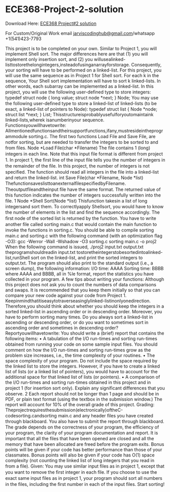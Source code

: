 # ECE368-Project-2-solution

Download Here: [ECE368 Project#2 solution](https://jarviscodinghub.com/assignment/ece368-project2-solution/)

For Custom/Original Work email jarviscodinghub@gmail.com/whatsapp +1(541)423-7793

 This project is to be completed on your own. Similar to Project 1, you will implement Shell sort. The major differences here are that (1) you will implement only insertion sort, and (2) you willusealinked-listtostorethelongintegers,insteadofusinganarrayforstorage. Consequently, your sorting will have to be performed on a linked-list. For this project, you will use the same sequence as in Project 1 for Shell sort. For each k in the sequence, Your Shell sort implementation will have to sort k linked-lists. In other words, each subarray can be implemented as a linked-list. In this project, you will use the following user-deﬁned type to store integers: typedef struct node { long value; struct node *next; } Node; You may use the following user-deﬁned type to store a linked-list of linked-lists (to be exact, a linked-list of pointers to Node): typedef struct list { Node *node; struct list *next; } List; Thisstructureisprobablyusefulforyoutomaintaink linked-lists,wherek isanumberinyour sequence. Functionsyouwillhavetowrite: Allmentionedfunctionsandtheirsupportfunctions,ifany,mustresideintheprogrammodule sorting.c. The ﬁrst two functions Load File and Save File, are notfor sorting, but are needed to transfer the integers to be sorted to and from ﬁles.
Node *Load File(char *Filename) The ﬁle contains 1 (long) integers in each line. Note that this input ﬁle format is different from project 1. In project 1, the ﬁrst line of the input ﬁle tells you the number of integers in the remainder of the ﬁle. In this project, the number of integers is not speciﬁed. The function should read all integers in the ﬁle into a linked-list and return the linked-list.
int Save File(char *Filename, Node *list) ThefunctionsaveslisttoanexternalﬁlespeciﬁedbyFilename. Theoutputﬁleandtheinput ﬁle have the same format. The returned value of this function indicates the number of integers successfully written into the ﬁle.
1
Node *Shell Sort(Node *list) Thisfunction takesin a list of long integersand sort them. To correctlyapply Shellsort, you would have to know the number of elements in the list and ﬁnd the sequence accordingly. The ﬁrst node of the sorted list is returned by the function. You have to write another ﬁle called sorting main.c that would contain the main function to invoke the functions in sorting.c. You should be able to compile sorting main.c and sorting.c with the following command (with an optimization ﬂag -O3):
gcc -Werror -Wall -Wshadow -O3 sorting.c sorting main.c -o proj2
When the following command is issued,
./proj2 input.txt output.txt theprogramshouldreadin input.txt tostoretheintegerstobesortedintoalinked-list,runShell sort on the linked-list, and print the sorted integers to output.txt. The program should also print to the standard output (i.e., a screen dump), the following information:
I/O time: AAAA Sorting time: BBBB
where AAAA and BBBB, all in %le format, report the statistics you have collected in your program. A few tips about writing your functions: Although this project does not ask you to count the numbers of data comparisons and swaps. It is recommended that you keep them initially so that you can compare your new code against your code from Project 1. Keepinmindthatitiseasytotraverseasinglylinked-listinonlyonedirection. Therefore,you should think about whether you should keep the integers in a sorted linked-list in ascending order or in descending order. Moreover, you have to perform sorting many times. Do you always sort a linked-list in ascending or descending order, or do you want to sometimes sort in ascending order and sometimes in descending order?
Reportyouwillhavetowrite: You should write a (brief) report that contains the following items: • A tabulation of the I/O run-times and sorting run-times obtained from running your code on some sample input ﬁles. You should comment on how the I/O run-times and sorting run-times grow as the problem size increases, i.e., the time complexity of your routines. • The space complexity of your program. Do not include the space required by the linked list to store the integers. However, if you have to create a linked list of lists (or a linked list of pointers), you would have to account for the additional space for that linked list of lists (or pointers). • A comparison of the I/O run-times and sorting run-times obtained in this project and in project 1 (for insertion sort only). Explain any signiﬁcant differences that you observe.
2
Each report should not be longer than 1 page and should be in PDF, or plain text format (using the textbox in the submission window.) The report will account for 10% of the overall grade of this project.
Grading: Theprojectrequiresthesubmission(electronically)oftheC-codesorting.candsorting main.c and any header ﬁles you have created through blackboard. You also have to submit the report through blackboard. The grade depends on the correctness of your program, the efﬁciency of your program, the clarity of your program documentation and report. It is important that all the ﬁles that have been opened are closed and all the memory that have been allocated are freed before the program exits. Bonus points will be given if your code has better performance than those of your classmates. Bonus points will also be given if your code has O(1) space complexity (not counting the linked list of long integers that you read in from a ﬁle).
Given: You may use similar input ﬁles as in project 1, except that you want to remove the ﬁrst integer in each ﬁle. If you choose to use the exact same input ﬁles as in project 1, your program should sort all numbers in the ﬁles, including the ﬁrst number in each of the input ﬁles.
Start sorting!
